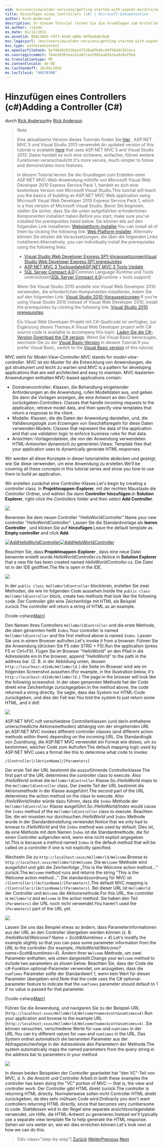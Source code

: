 ```yaml
---
uid: mvc/overview/older-versions/getting-started-with-aspnet-mvc3/cs/adding-a-controller
title: Hinzufügen eines Controllers (c#) | Microsoft-Dokumentation
author: Rick-Anderson
description: In diesem Tutorial lernen Sie die Grundlagen zum Erstellen einer ASP.NET MVC-Web-Anwendung mithilfe von Microsoft Visual Web Developer 2010 Express Serivice Pack 1, was, wie ich...
ms.author: riande
ms.date: 01/12/2011
ms.assetid: 0b8c56b5-fdf3-42dd-a866-98fbe0ab78a0
msc.legacyurl: /mvc/overview/older-versions/getting-started-with-aspnet-mvc3/cs/adding-a-controller
msc.type: authoredcontent
ms.openlocfilehash: bef864829320ae17520adfb4bc49f582013614ce
ms.sourcegitcommit: 7b4e3936feacb1a8fcea7802aab3e2ea9c8af5b4
ms.translationtype: MT
ms.contentlocale: de-DE
ms.lasthandoff: 10/04/2018
ms.locfileid: "48576390"
---
```

<a name="adding-a-controller-c"></a><span data-ttu-id="ca8ca-103">Hinzufügen eines Controllers (c#)</span><span class="sxs-lookup"><span data-stu-id="ca8ca-103">Adding a Controller (C#)</span></span>
====================
<span data-ttu-id="ca8ca-104">durch [Rick Anderson]((https://twitter.com/RickAndMSFT))</span><span class="sxs-lookup"><span data-stu-id="ca8ca-104">by [Rick Anderson]((https://twitter.com/RickAndMSFT))</span></span>

> > [!NOTE]
> > <span data-ttu-id="ca8ca-105">Eine aktualisierte Version dieses Tutorials finden Sie [hier](../../../getting-started/introduction/getting-started.md) , ASP.NET MVC 5 und Visual Studio 2013 verwendet.</span><span class="sxs-lookup"><span data-stu-id="ca8ca-105">An updated version of this tutorial is available [here](../../../getting-started/introduction/getting-started.md) that uses ASP.NET MVC 5 and Visual Studio 2013.</span></span> <span data-ttu-id="ca8ca-106">Dabei handelt es sich eine sicherere, einfacher, führen weitere Funktionen veranschaulicht.</span><span class="sxs-lookup"><span data-stu-id="ca8ca-106">It's more secure, much simpler to follow and demonstrates more features.</span></span>
> 
> 
> <span data-ttu-id="ca8ca-107">In diesem Tutorial lernen Sie die Grundlagen zum Erstellen einer ASP.NET MVC-Web-Anwendung mithilfe von Microsoft Visual Web Developer 2010 Express Service Pack 1, handelt es sich eine kostenlose Version von Microsoft Visual Studio.</span><span class="sxs-lookup"><span data-stu-id="ca8ca-107">This tutorial will teach you the basics of building an ASP.NET MVC Web application using Microsoft Visual Web Developer 2010 Express Service Pack 1, which is a free version of Microsoft Visual Studio.</span></span> <span data-ttu-id="ca8ca-108">Bevor Sie beginnen, stellen Sie sicher, dass Sie die unten aufgeführten erforderlichen Komponenten installiert haben.</span><span class="sxs-lookup"><span data-stu-id="ca8ca-108">Before you start, make sure you've installed the prerequisites listed below.</span></span> <span data-ttu-id="ca8ca-109">Sie können alle auf den folgenden Link installieren: [Webplattform-Installer](https://www.microsoft.com/web/gallery/install.aspx?appid=VWD2010SP1Pack).</span><span class="sxs-lookup"><span data-stu-id="ca8ca-109">You can install all of them by clicking the following link: [Web Platform Installer](https://www.microsoft.com/web/gallery/install.aspx?appid=VWD2010SP1Pack).</span></span> <span data-ttu-id="ca8ca-110">Alternativ können Sie einzeln die Voraussetzungen, die über die folgenden Links installieren:</span><span class="sxs-lookup"><span data-stu-id="ca8ca-110">Alternatively, you can individually install the prerequisites using the following links:</span></span>
> 
> - [<span data-ttu-id="ca8ca-111">Visual Studio Web Developer Express SP1-Voraussetzungen</span><span class="sxs-lookup"><span data-stu-id="ca8ca-111">Visual Studio Web Developer Express SP1 prerequisites</span></span>](https://www.microsoft.com/web/gallery/install.aspx?appid=VWD2010SP1Pack)
> - [<span data-ttu-id="ca8ca-112">ASP.NET MVC 3 Toolsupdate</span><span class="sxs-lookup"><span data-stu-id="ca8ca-112">ASP.NET MVC 3 Tools Update</span></span>](https://www.microsoft.com/web/gallery/install.aspx?appsxml=&amp;appid=MVC3)
> - <span data-ttu-id="ca8ca-113">[SQL Server Compact 4.0](https://www.microsoft.com/web/gallery/install.aspx?appid=SQLCE;SQLCEVSTools_4_0)(Common Language Runtime und Tools unterstützen)</span><span class="sxs-lookup"><span data-stu-id="ca8ca-113">[SQL Server Compact 4.0](https://www.microsoft.com/web/gallery/install.aspx?appid=SQLCE;SQLCEVSTools_4_0)(runtime + tools support)</span></span>
> 
> <span data-ttu-id="ca8ca-114">Wenn Sie Visual Studio 2010 anstelle von Visual Web Developer 2010 verwenden, die erforderlichen Komponenten installieren, indem Sie auf den folgenden Link: [Visual Studio 2010-Voraussetzungen](https://www.microsoft.com/web/gallery/install.aspx?appsxml=&amp;appid=VS2010SP1Pack).</span><span class="sxs-lookup"><span data-stu-id="ca8ca-114">If you're using Visual Studio 2010 instead of Visual Web Developer 2010, install the prerequisites by clicking the following link: [Visual Studio 2010 prerequisites](https://www.microsoft.com/web/gallery/install.aspx?appsxml=&amp;appid=VS2010SP1Pack).</span></span>
> 
> <span data-ttu-id="ca8ca-115">Ein Visual Web Developer-Projekt mit C#-Quellcode ist verfügbar, zur Ergänzung dieses Themas.</span><span class="sxs-lookup"><span data-stu-id="ca8ca-115">A Visual Web Developer project with C# source code is available to accompany this topic.</span></span> <span data-ttu-id="ca8ca-116">[Laden Sie die C#-Version](https://code.msdn.microsoft.com/Introduction-to-MVC-3-10d1b098).</span><span class="sxs-lookup"><span data-stu-id="ca8ca-116">[Download the C# version](https://code.msdn.microsoft.com/Introduction-to-MVC-3-10d1b098).</span></span> <span data-ttu-id="ca8ca-117">Wenn Sie Visual Basic bevorzugen, wechseln Sie zu der [Visual Basic-Version](../vb/intro-to-aspnet-mvc-3.md) in diesem Tutorial.</span><span class="sxs-lookup"><span data-stu-id="ca8ca-117">If you prefer Visual Basic, switch to the [Visual Basic version](../vb/intro-to-aspnet-mvc-3.md) of this tutorial.</span></span>


<span data-ttu-id="ca8ca-118">MVC steht für *Model-View-Controller*.</span><span class="sxs-lookup"><span data-stu-id="ca8ca-118">MVC stands for *model-view-controller*.</span></span> <span data-ttu-id="ca8ca-119">MVC ist ein Muster für die Entwicklung von Anwendungen, die gut strukturiert und leicht zu warten sind.</span><span class="sxs-lookup"><span data-stu-id="ca8ca-119">MVC is a pattern for developing applications that are well architected and easy to maintain.</span></span> <span data-ttu-id="ca8ca-120">MVC-basierten Anwendungen enthalten:</span><span class="sxs-lookup"><span data-stu-id="ca8ca-120">MVC-based applications contain:</span></span>

- <span data-ttu-id="ca8ca-121">Domänencontroller: Klassen, die Behandlung eingehender Anforderungen an die Anwendung, rufen Modelldaten aus, und geben Sie dann die Vorlagen anzeigen, die eine Antwort an den Client zurückgeben.</span><span class="sxs-lookup"><span data-stu-id="ca8ca-121">Controllers: Classes that handle incoming requests to the application, retrieve model data, and then specify view templates that return a response to the client.</span></span>
- <span data-ttu-id="ca8ca-122">Modelle: Klassen, die die Daten der Anwendung darstellen, und, die Validierungslogik zum Erzwingen von Geschäftsregeln für diese Daten verwenden.</span><span class="sxs-lookup"><span data-stu-id="ca8ca-122">Models: Classes that represent the data of the application and that use validation logic to enforce business rules for that data.</span></span>
- <span data-ttu-id="ca8ca-123">Ansichten:-Vorlagendateien, die von der Anwendung verwendeten HTML-Antworten dynamisch zu generieren.</span><span class="sxs-lookup"><span data-stu-id="ca8ca-123">Views: Template files that your application uses to dynamically generate HTML responses.</span></span>

<span data-ttu-id="ca8ca-124">Wir werden all diese Konzepte in dieser tutorialreihe abdecken und gezeigt, wie Sie diese verwenden, um eine Anwendung zu erstellen.</span><span class="sxs-lookup"><span data-stu-id="ca8ca-124">We'll be covering all these concepts in this tutorial series and show you how to use them to build an application.</span></span>

<span data-ttu-id="ca8ca-125">Wir erstellen zunächst eine Controller-Klasse.</span><span class="sxs-lookup"><span data-stu-id="ca8ca-125">Let's begin by creating a controller class.</span></span> <span data-ttu-id="ca8ca-126">In **Projektmappen-Explorer**, mit der rechten Maustaste die *Controller* Ordner, und wählen Sie dann **Controller hinzufügen**.</span><span class="sxs-lookup"><span data-stu-id="ca8ca-126">In **Solution Explorer**, right-click the *Controllers* folder and then select **Add Controller**.</span></span>

[![](adding-a-controller/_static/image2.png)](adding-a-controller/_static/image1.png)

<span data-ttu-id="ca8ca-127">Benennen Sie dem neuen Controller "HelloWorldController".</span><span class="sxs-lookup"><span data-stu-id="ca8ca-127">Name your new controller "HelloWorldController".</span></span> <span data-ttu-id="ca8ca-128">Lassen Sie die Standardvorlage als **leeren Controller** , und klicken Sie auf **hinzufügen**.</span><span class="sxs-lookup"><span data-stu-id="ca8ca-128">Leave the default template as **Empty controller** and click **Add**.</span></span>

<span data-ttu-id="ca8ca-129">[![AddHelloWorldController](adding-a-controller/_static/image4.png)](adding-a-controller/_static/image3.png)</span><span class="sxs-lookup"><span data-stu-id="ca8ca-129">[![AddHelloWorldController](adding-a-controller/_static/image4.png)](adding-a-controller/_static/image3.png)</span></span>

<span data-ttu-id="ca8ca-130">Beachten Sie, dass **Projektmappen-Explorer** , dass eine neue Datei benannte erstellt wurde *HelloWorldController.cs*.</span><span class="sxs-lookup"><span data-stu-id="ca8ca-130">Notice in **Solution Explorer** that a new file has been created named *HelloWorldController.cs*.</span></span> <span data-ttu-id="ca8ca-131">Die Datei ist in der IDE geöffnet.</span><span class="sxs-lookup"><span data-stu-id="ca8ca-131">The file is open in the IDE.</span></span>

![](adding-a-controller/_static/image5.png)

<span data-ttu-id="ca8ca-132">In der `public class HelloWorldController` blockieren, erstellen Sie zwei Methoden, die wie im folgenden Code aussehen.</span><span class="sxs-lookup"><span data-stu-id="ca8ca-132">Inside the `public class HelloWorldController` block, create two methods that look like the following code.</span></span> <span data-ttu-id="ca8ca-133">Der Controller gibt eine Zeichenfolge mit HTML als Beispiel zurück.</span><span class="sxs-lookup"><span data-stu-id="ca8ca-133">The controller will return a string of HTML as an example.</span></span>

[!code-csharp[Main](adding-a-controller/samples/sample1.cs)]

<span data-ttu-id="ca8ca-134">Den Namen Ihres Controllers `HelloWorldController` und die erste Methode, die oben genannten heißt `Index`.</span><span class="sxs-lookup"><span data-stu-id="ca8ca-134">Your controller is named `HelloWorldController` and the first method above is named `Index`.</span></span> <span data-ttu-id="ca8ca-135">Lassen Sie uns in einem Browser aufrufen.</span><span class="sxs-lookup"><span data-stu-id="ca8ca-135">Let's invoke it from a browser.</span></span> <span data-ttu-id="ca8ca-136">Führen Sie die Anwendung (drücken Sie F5 oder STRG + F5).</span><span class="sxs-lookup"><span data-stu-id="ca8ca-136">Run the application (press F5 or Ctrl+F5).</span></span> <span data-ttu-id="ca8ca-137">Fügen Sie im Browser "HelloWorld" an den Pfad in die Adressleiste ein.</span><span class="sxs-lookup"><span data-stu-id="ca8ca-137">In the browser, append "HelloWorld" to the path in the address bar.</span></span> <span data-ttu-id="ca8ca-138">(Z. B. in der Abbildung unten, dessen `http://localhost:43246/HelloWorld.`) die Seite im Browser wird wie im folgenden Screenshot aussehen.</span><span class="sxs-lookup"><span data-stu-id="ca8ca-138">(For example, in the illustration below, it's `http://localhost:43246/HelloWorld.`) The page in the browser will look like the following screenshot.</span></span> <span data-ttu-id="ca8ca-139">In der oben genannten Methode hat der Code direkt eine Zeichenfolge zurückgegeben.</span><span class="sxs-lookup"><span data-stu-id="ca8ca-139">In the method above, the code returned a string directly.</span></span> <span data-ttu-id="ca8ca-140">Sie sagte, dass das System nur HTML-Code zurückgeben, und dies der Fall war.</span><span class="sxs-lookup"><span data-stu-id="ca8ca-140">You told the system to just return some HTML, and it did!</span></span>

![](adding-a-controller/_static/image6.png)

<span data-ttu-id="ca8ca-141">ASP.NET MVC ruft verschiedene Controllerklassen (und darin enthaltene unterschiedliche Aktionsmethoden) abhängig von der eingehenden URL an.</span><span class="sxs-lookup"><span data-stu-id="ca8ca-141">ASP.NET MVC invokes different controller classes (and different action methods within them) depending on the incoming URL.</span></span> <span data-ttu-id="ca8ca-142">Die Standardlogik von Zuordnung, die ASP.NET MVC verwendet ein Format wie dieses, um zu bestimmen, welcher Code zum Aufrufen:</span><span class="sxs-lookup"><span data-stu-id="ca8ca-142">The default mapping logic used by ASP.NET MVC uses a format like this to determine what code to invoke:</span></span>

`/[Controller]/[ActionName]/[Parameters]`

<span data-ttu-id="ca8ca-143">Der erste Teil der URL bestimmt die auszuführende Controllerklasse.</span><span class="sxs-lookup"><span data-stu-id="ca8ca-143">The first part of the URL determines the controller class to execute.</span></span> <span data-ttu-id="ca8ca-144">Also */HelloWorld* ordnet die `HelloWorldController` Klasse.</span><span class="sxs-lookup"><span data-stu-id="ca8ca-144">So */HelloWorld* maps to the `HelloWorldController` class.</span></span> <span data-ttu-id="ca8ca-145">Der zweite Teil der URL bestimmt die Aktionsmethode in der Klasse ausgeführt.</span><span class="sxs-lookup"><span data-stu-id="ca8ca-145">The second part of the URL determines the action method on the class to execute.</span></span> <span data-ttu-id="ca8ca-146">Also */HelloWorld/Index* würde dazu führen, dass die `Index` Methode der `HelloWorldController` Klasse ausgeführt.</span><span class="sxs-lookup"><span data-stu-id="ca8ca-146">So */HelloWorld/Index* would cause the `Index` method of the `HelloWorldController` class to execute.</span></span> <span data-ttu-id="ca8ca-147">Beachten Sie, die wir mussten nur durchsuchen */HelloWorld* und `Index` Methode wurde in der Standardeinstellung verwendet.</span><span class="sxs-lookup"><span data-stu-id="ca8ca-147">Notice that we only had to browse to */HelloWorld* and the `Index` method was used by default.</span></span> <span data-ttu-id="ca8ca-148">Dies ist, da eine Methode mit dem Namen `Index` ist die Standardmethode, die für einen Controller aufgerufen wird, wenn eine nicht explizit angegeben ist.</span><span class="sxs-lookup"><span data-stu-id="ca8ca-148">This is because a method named `Index` is the default method that will be called on a controller if one is not explicitly specified.</span></span>

<span data-ttu-id="ca8ca-149">Wechseln Sie zu `http://localhost:xxxx/HelloWorld/Welcome`.</span><span class="sxs-lookup"><span data-stu-id="ca8ca-149">Browse to `http://localhost:xxxx/HelloWorld/Welcome`.</span></span> <span data-ttu-id="ca8ca-150">Die `Welcome`-Methode wird ausgeführt und gibt die Zeichenfolge „This is the Welcome action method...“ zurück.</span><span class="sxs-lookup"><span data-stu-id="ca8ca-150">The `Welcome` method runs and returns the string "This is the Welcome action method...".</span></span> <span data-ttu-id="ca8ca-151">Die standardzuordnung für MVC ist `/[Controller]/[ActionName]/[Parameters]`.</span><span class="sxs-lookup"><span data-stu-id="ca8ca-151">The default MVC mapping is `/[Controller]/[ActionName]/[Parameters]`.</span></span> <span data-ttu-id="ca8ca-152">Bei dieser URL ist `HelloWorld` der Controller und `Welcome` die Aktionsmethode.</span><span class="sxs-lookup"><span data-stu-id="ca8ca-152">For this URL, the controller is `HelloWorld` and `Welcome` is the action method.</span></span> <span data-ttu-id="ca8ca-153">Sie haben den Teil `[Parameters]` der URL noch nicht verwendet.</span><span class="sxs-lookup"><span data-stu-id="ca8ca-153">You haven't used the `[Parameters]` part of the URL yet.</span></span>

![](adding-a-controller/_static/image7.png)

<span data-ttu-id="ca8ca-154">Lassen Sie uns das Beispiel etwas so ändern, dass Parameterinformationen aus der URL an den Controller übergeben werden können (z. B. */HelloWorld/Welcome? Name = Scott&amp;Numtimes = 4*).</span><span class="sxs-lookup"><span data-stu-id="ca8ca-154">Let's modify the example slightly so that you can pass some parameter information from the URL to the controller (for example, */HelloWorld/Welcome?name=Scott&amp;numtimes=4*).</span></span> <span data-ttu-id="ca8ca-155">Ändern Ihrer `Welcome` Methode, um zwei Parameter enthalten, wie unten dargestellt.</span><span class="sxs-lookup"><span data-stu-id="ca8ca-155">Change your `Welcome` method to include two parameters as shown below.</span></span> <span data-ttu-id="ca8ca-156">Beachten Sie, dass der Code die c#-Funktion optional-Parameter verwendet, um anzugeben, dass die `numTimes` Parameter sollte der Standardwert 1, wenn kein Wert für diesen Parameter übergeben wird.</span><span class="sxs-lookup"><span data-stu-id="ca8ca-156">Note that the code uses the C# optional-parameter feature to indicate that the `numTimes` parameter should default to 1 if no value is passed for that parameter.</span></span>

[!code-csharp[Main](adding-a-controller/samples/sample2.cs)]

<span data-ttu-id="ca8ca-157">Führen Sie die Anwendung, und navigieren Sie zu der Beispiel-URL (`http://localhost:xxxx/HelloWorld/Welcome?name=Scott&numtimes=4)`.</span><span class="sxs-lookup"><span data-stu-id="ca8ca-157">Run your application and browse to the example URL (`http://localhost:xxxx/HelloWorld/Welcome?name=Scott&numtimes=4)`.</span></span> <span data-ttu-id="ca8ca-158">Sie können versuchen, verschiedene Werte für `name` und `numtimes` in der URL.</span><span class="sxs-lookup"><span data-stu-id="ca8ca-158">You can try different values for `name` and `numtimes` in the URL.</span></span> <span data-ttu-id="ca8ca-159">Das System ordnet automatisch die benannten Parameter aus der Abfragezeichenfolge in der Adressleiste den Parametern der Methode.</span><span class="sxs-lookup"><span data-stu-id="ca8ca-159">The system automatically maps the named parameters from the query string in the address bar to parameters in your method.</span></span>

![](adding-a-controller/_static/image8.png)

<span data-ttu-id="ca8ca-160">In diesen beiden Beispielen der Controller gearbeitet hat "den VC"-Teil von MVC, d. h. die Ansicht und Controller Arbeit.</span><span class="sxs-lookup"><span data-stu-id="ca8ca-160">In both these examples the controller has been doing the "VC" portion of MVC — that is, the view and controller work.</span></span> <span data-ttu-id="ca8ca-161">Der Controller gibt HTML direkt zurück.</span><span class="sxs-lookup"><span data-stu-id="ca8ca-161">The controller is returning HTML directly.</span></span> <span data-ttu-id="ca8ca-162">Normalerweise sollen nicht Controller HTML direkt zurückgeben, da dies sehr mühsam Code wird.</span><span class="sxs-lookup"><span data-stu-id="ca8ca-162">Ordinarily you don't want controllers returning HTML directly, since that becomes very cumbersome to code.</span></span> <span data-ttu-id="ca8ca-163">Stattdessen wird in der Regel eine separate ansichtsvorlagendatei verwendet, um Hilfe, die HTML-Antwort zu generieren.</span><span class="sxs-lookup"><span data-stu-id="ca8ca-163">Instead we'll typically use a separate view template file to help generate the HTML response.</span></span> <span data-ttu-id="ca8ca-164">Sehen wir uns weiter an, wie wir dies erreichen können.</span><span class="sxs-lookup"><span data-stu-id="ca8ca-164">Let's look next at how we can do this.</span></span>

> [!div class="step-by-step"]
> <span data-ttu-id="ca8ca-165">[Zurück](intro-to-aspnet-mvc-3.md)
> [Weiter](adding-a-view.md)</span><span class="sxs-lookup"><span data-stu-id="ca8ca-165">[Previous](intro-to-aspnet-mvc-3.md)
[Next](adding-a-view.md)</span></span>

